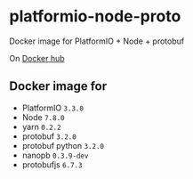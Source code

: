 # platformio-node-proto
Docker image for PlatformIO + Node + protobuf

On [Docker hub](https://hub.docker.com/r/wala/platformio-node-proto/)


## Docker image for
* PlatformIO `3.3.0`
* Node `7.8.0`
* yarn `0.2.2`
* protobuf `3.2.0`
* protobuf python `3.2.0`
* nanopb `0.3.9-dev`
* protobufjs `6.7.3`